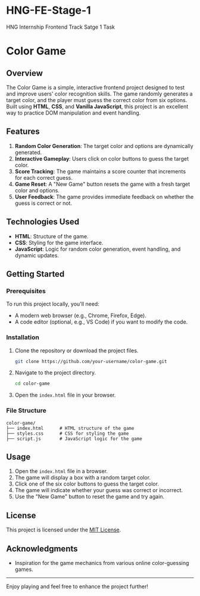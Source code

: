 # HNG-FE-Stage-1
HNG Internship Frontend Track Satge 1 Task

# Color Game

## Overview
The Color Game is a simple, interactive frontend project designed to test and improve users' color recognition skills. The game randomly generates a target color, and the player must guess the correct color from six options. Built using **HTML**, **CSS**, and **Vanilla JavaScript**, this project is an excellent way to practice DOM manipulation and event handling.

## Features
1. **Random Color Generation**: The target color and options are dynamically generated.
2. **Interactive Gameplay**: Users click on color buttons to guess the target color.
3. **Score Tracking**: The game maintains a score counter that increments for each correct guess.
4. **Game Reset**: A "New Game" button resets the game with a fresh target color and options.
5. **User Feedback**: The game provides immediate feedback on whether the guess is correct or not.

## Technologies Used
- **HTML**: Structure of the game.
- **CSS**: Styling for the game interface.
- **JavaScript**: Logic for random color generation, event handling, and dynamic updates.

## Getting Started
### Prerequisites
To run this project locally, you'll need:
- A modern web browser (e.g., Chrome, Firefox, Edge).
- A code editor (optional, e.g., VS Code) if you want to modify the code.

### Installation
1. Clone the repository or download the project files.
   ```bash
   git clone https://github.com/your-username/color-game.git
   ```
2. Navigate to the project directory.
   ```bash
   cd color-game
   ```
3. Open the `index.html` file in your browser.

### File Structure
```
color-game/
├── index.html      # HTML structure of the game
├── styles.css      # CSS for styling the game
├── script.js       # JavaScript logic for the game
```

## Usage
1. Open the `index.html` file in a browser.
2. The game will display a box with a random target color.
3. Click one of the six color buttons to guess the target color.
4. The game will indicate whether your guess was correct or incorrect.
5. Use the "New Game" button to reset the game and try again.

## License
This project is licensed under the [MIT License](LICENSE).

## Acknowledgments
- Inspiration for the game mechanics from various online color-guessing games.

---

Enjoy playing and feel free to enhance the project further!

